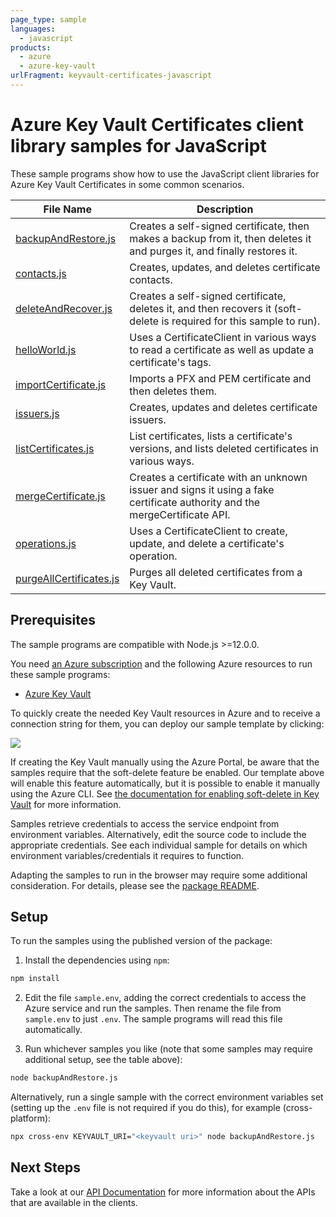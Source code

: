 ```yaml
---
page_type: sample
languages:
  - javascript
products:
  - azure
  - azure-key-vault
urlFragment: keyvault-certificates-javascript
---
```


# Azure Key Vault Certificates client library samples for JavaScript

These sample programs show how to use the JavaScript client libraries for Azure Key Vault Certificates in some common scenarios.

| **File Name**                                   | **Description**                                                                                                            |
| ----------------------------------------------- | -------------------------------------------------------------------------------------------------------------------------- |
| [backupAndRestore.js][backupandrestore]         | Creates a self-signed certificate, then makes a backup from it, then deletes it and purges it, and finally restores it.    |
| [contacts.js][contacts]                         | Creates, updates, and deletes certificate contacts.                                                                        |
| [deleteAndRecover.js][deleteandrecover]         | Creates a self-signed certificate, deletes it, and then recovers it (soft-delete is required for this sample to run).      |
| [helloWorld.js][helloworld]                     | Uses a CertificateClient in various ways to read a certificate as well as update a certificate's tags.                     |
| [importCertificate.js][importcertificate]       | Imports a PFX and PEM certificate and then deletes them.                                                                   |
| [issuers.js][issuers]                           | Creates, updates and deletes certificate issuers.                                                                          |
| [listCertificates.js][listcertificates]         | List certificates, lists a certificate's versions, and lists deleted certificates in various ways.                         |
| [mergeCertificate.js][mergecertificate]         | Creates a certificate with an unknown issuer and signs it using a fake certificate authority and the mergeCertificate API. |
| [operations.js][operations]                     | Uses a CertificateClient to create, update, and delete a certificate's operation.                                          |
| [purgeAllCertificates.js][purgeallcertificates] | Purges all deleted certificates from a Key Vault.                                                                          |

## Prerequisites

The sample programs are compatible with Node.js >=12.0.0.

You need [an Azure subscription][freesub] and the following Azure resources to run these sample programs:

- [Azure Key Vault][createinstance_azurekeyvault]

To quickly create the needed Key Vault resources in Azure and to receive a connection string for them, you can deploy our sample template by clicking:

[![](http://azuredeploy.net/deploybutton.png)](https://portal.azure.com/#create/Microsoft.Template/uri/https%3A%2F%2Fraw.githubusercontent.com%2FAzure%2Fazure-sdk-for-js%2Fmain%2Fsdk%2Fkeyvault%2Ftest-resources.json)

If creating the Key Vault manually using the Azure Portal, be aware that the samples require that the soft-delete feature be enabled. Our template above will enable this feature automatically, but it is possible to enable it manually using the Azure CLI. See [the documentation for enabling soft-delete in Key Vault](https://docs.microsoft.com/azure/key-vault/key-vault-soft-delete-cli) for more information.

Samples retrieve credentials to access the service endpoint from environment variables. Alternatively, edit the source code to include the appropriate credentials. See each individual sample for details on which environment variables/credentials it requires to function.

Adapting the samples to run in the browser may require some additional consideration. For details, please see the [package README][package].

## Setup

To run the samples using the published version of the package:

1. Install the dependencies using `npm`:

```bash
npm install
```

2. Edit the file `sample.env`, adding the correct credentials to access the Azure service and run the samples. Then rename the file from `sample.env` to just `.env`. The sample programs will read this file automatically.

3. Run whichever samples you like (note that some samples may require additional setup, see the table above):

```bash
node backupAndRestore.js
```

Alternatively, run a single sample with the correct environment variables set (setting up the `.env` file is not required if you do this), for example (cross-platform):

```bash
npx cross-env KEYVAULT_URI="<keyvault uri>" node backupAndRestore.js
```

## Next Steps

Take a look at our [API Documentation][apiref] for more information about the APIs that are available in the clients.

[backupandrestore]: https://github.com/Azure/azure-sdk-for-js/blob/main/sdk/keyvault/keyvault-certificates/samples/v4/javascript/backupAndRestore.js
[contacts]: https://github.com/Azure/azure-sdk-for-js/blob/main/sdk/keyvault/keyvault-certificates/samples/v4/javascript/contacts.js
[deleteandrecover]: https://github.com/Azure/azure-sdk-for-js/blob/main/sdk/keyvault/keyvault-certificates/samples/v4/javascript/deleteAndRecover.js
[helloworld]: https://github.com/Azure/azure-sdk-for-js/blob/main/sdk/keyvault/keyvault-certificates/samples/v4/javascript/helloWorld.js
[importcertificate]: https://github.com/Azure/azure-sdk-for-js/blob/main/sdk/keyvault/keyvault-certificates/samples/v4/javascript/importCertificate.js
[issuers]: https://github.com/Azure/azure-sdk-for-js/blob/main/sdk/keyvault/keyvault-certificates/samples/v4/javascript/issuers.js
[listcertificates]: https://github.com/Azure/azure-sdk-for-js/blob/main/sdk/keyvault/keyvault-certificates/samples/v4/javascript/listCertificates.js
[mergecertificate]: https://github.com/Azure/azure-sdk-for-js/blob/main/sdk/keyvault/keyvault-certificates/samples/v4/javascript/mergeCertificate.js
[operations]: https://github.com/Azure/azure-sdk-for-js/blob/main/sdk/keyvault/keyvault-certificates/samples/v4/javascript/operations.js
[purgeallcertificates]: https://github.com/Azure/azure-sdk-for-js/blob/main/sdk/keyvault/keyvault-certificates/samples/v4/javascript/purgeAllCertificates.js
[apiref]: https://docs.microsoft.com/javascript/api/@azure/keyvault-certificates
[freesub]: https://azure.microsoft.com/free/
[createinstance_azurekeyvault]: https://docs.microsoft.com/azure/key-vault/quick-create-portal
[package]: https://github.com/Azure/azure-sdk-for-js/tree/main/sdk/keyvault/keyvault-certificates/README.md
